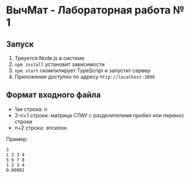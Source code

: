 # ВычМат - Лабораторная работа № 1

## Запуск

1) Треуется Node.js в системе
2) `npm install` установит зависимости
3) `npm start` скомпилирует TypeScript и запустит сервер
4) Приложение доступно по адресу `http://localhost:3000`

## Формат входного файла

- 1ая строка: n
- 2-n+1 строки: матрица СЛАУ с разделителемя пробел или перенос строки
- n+2 строка: эпсилон

Пример:
```
3
1 2 3 4
5 6 7 8
1 2 3 4
0.00001
```
